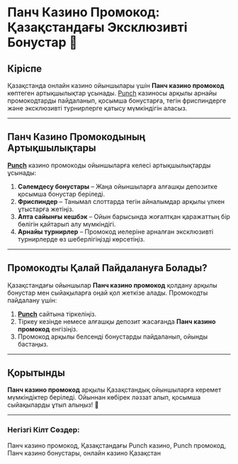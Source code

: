 # Панч Казино Промокод: Қазақстандағы Эксклюзивті Бонустар 🎰

## Кіріспе

Қазақстанда онлайн казино ойыншылары үшін **Панч казино промокод** көптеген артықшылықтар ұсынады. [Punch](https://betpunch1.com/d638d6d39) казиносы арқылы арнайы промокодтарды пайдаланып, қосымша бонустарға, тегін фриспиндерге және эксклюзивті турнирлерге қатысу мүмкіндігін аласыз.

---

## Панч Казино Промокодының Артықшылықтары

**[Punch](https://betpunch1.com/d638d6d39)** казино промокоды ойыншыларға келесі артықшылықтарды ұсынады:

1. **Сәлемдесу бонустары** – Жаңа ойыншыларға алғашқы депозитке қосымша бонустар беріледі.
2. **Фриспиндер** – Танымал слоттарда тегін айналымдар арқылы үлкен ұтыстарға жетіңіз.
3. **Апта сайынғы кешбэк** – Ойын барысында жоғалтқан қаражаттың бір бөлігін қайтарып алу мүмкіндігі.
4. **Арнайы турнирлер** – Промокод иелеріне арналған эксклюзивті турнирлерде өз шеберлігіңізді көрсетіңіз.

---

## Промокодты Қалай Пайдалануға Болады?

Қазақстандағы ойыншылар **Панч казино промокод** қолдану арқылы бонустар мен сыйақыларға оңай қол жеткізе алады. Промокодты пайдалану үшін:

1. **[Punch](https://betpunch1.com/d638d6d39)** сайтына тіркеліңіз.
2. Тіркеу кезінде немесе алғашқы депозит жасағанда **Панч казино промокод** енгізіңіз.
3. Промокод арқылы белсенді бонустарды пайдаланып, ойынды бастаңыз.

---

## Қорытынды

**Панч казино промокод** арқылы Қазақстандық ойыншыларға керемет мүмкіндіктер беріледі. Ойыннан көбірек ләззат алып, қосымша сыйақыларды ұтып алыңыз! 🎉

---

### Негізгі Кілт Сөздер:
Панч казино промокод, Қазақстандағы Punch казино, Punch промокод, Панч казино бонустары, онлайн казино Қазақстан
